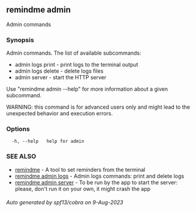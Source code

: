 ## remindme admin

Admin commands

### Synopsis

Admin commands. The list of available subcommands:
- admin logs print 		- print logs to the terminal output
- admin logs delete 	- delete logs files
- admin server 			- start the HTTP server

Use "remindme admin <subcommand> --help" for more information about a given subcommand.

WARNING: this command is for advanced users only and might lead to the unexpected behavior and execution errors.


### Options

```
  -h, --help   help for admin
```

### SEE ALSO

* [remindme](remindme.md)	 - A tool to set reminders from the terminal
* [remindme admin logs](remindme_admin_logs.md)	 - Admin logs commands: print and delete logs
* [remindme admin server](remindme_admin_server.md)	 - To be run by the app to start the server: please, don't run it on your own, it might crash the app

###### Auto generated by spf13/cobra on 9-Aug-2023

